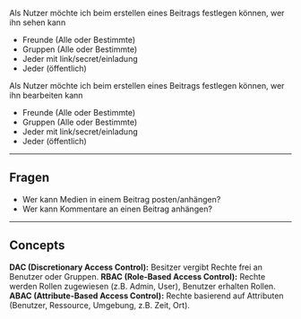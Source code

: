 Als Nutzer möchte ich beim erstellen eines Beitrags festlegen können, wer ihn sehen kann

* Freunde (Alle oder Bestimmte)
* Gruppen (Alle oder Bestimmte)
* Jeder mit link/secret/einladung
* Jeder (öffentlich)

Als Nutzer möchte ich beim erstellen eines Beitrags festlegen können, wer ihn bearbeiten kann

* Freunde (Alle oder Bestimmte)
* Gruppen (Alle oder Bestimmte)
* Jeder mit link/secret/einladung
* Jeder (öffentlich)

----

## Fragen

* Wer kann Medien in einem Beitrag posten/anhängen?
* Wer kann Kommentare an einen Beitrag anhängen?

----

## Concepts


**DAC (Discretionary Access Control):** Besitzer vergibt Rechte frei an Benutzer oder Gruppen.
**RBAC (Role-Based Access Control):** Rechte werden Rollen zugewiesen (z.B. Admin, User), Benutzer erhalten Rollen.
**ABAC (Attribute-Based Access Control):** Rechte basierend auf Attributen (Benutzer, Ressource, Umgebung, z.B. Zeit, Ort).
